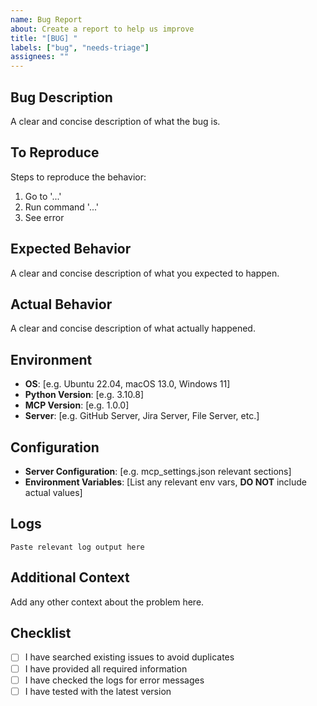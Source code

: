 ```yaml
---
name: Bug Report
about: Create a report to help us improve
title: "[BUG] "
labels: ["bug", "needs-triage"]
assignees: ""
---
```


## Bug Description

A clear and concise description of what the bug is.

## To Reproduce

Steps to reproduce the behavior:

1. Go to '...'
2. Run command '...'
3. See error

## Expected Behavior

A clear and concise description of what you expected to happen.

## Actual Behavior

A clear and concise description of what actually happened.

## Environment

- **OS**: [e.g. Ubuntu 22.04, macOS 13.0, Windows 11]
- **Python Version**: [e.g. 3.10.8]
- **MCP Version**: [e.g. 1.0.0]
- **Server**: [e.g. GitHub Server, Jira Server, File Server, etc.]

## Configuration

- **Server Configuration**: [e.g. mcp_settings.json relevant sections]
- **Environment Variables**: [List any relevant env vars, **DO NOT** include actual values]

## Logs

```
Paste relevant log output here
```

## Additional Context

Add any other context about the problem here.

## Checklist

- [ ] I have searched existing issues to avoid duplicates
- [ ] I have provided all required information
- [ ] I have checked the logs for error messages
- [ ] I have tested with the latest version
